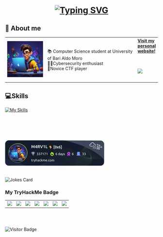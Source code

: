 <h1 align="center"> <a href="https://git.io/typing-svg"><img src="https://readme-typing-svg.demolab.com?font=fira+code&size=30&duration=3500&pause=1000&color=F7F7F7&repeat=false&width=435&lines=Hi!+I'm+Marco+Villano+%F0%9F%91%8B" alt="Typing SVG" /></a></h1>
<h2>👤 About me </h2>
<table border="0">
<td width="30%">
      <img src="2150797574-1-960x960.jpg" style="max-width: 256px; width: 100%; height: auto;">
    </td>
    <td width="65%">
      📚 Computer Science student at University of Bari Aldo Moro <br>
          🧑‍💻Cybersecurity enthusiast <br>
          🚩Novice CTF player <br>
     </td>
    <td widht="60%"> <a href="https://m4rv1l.xyz/">
            <strong> Visit my personal website!</strong>
          <h1>
                <img src="https://media.giphy.com/media/836HiJc7pgzy8iNXCn/giphy.gif" width="230">
          </h1>
    </td>
</table>



## 💻Skills
[![My Skills](https://skillicons.dev/icons?i=html,css,c,cpp,debian,eclipse,github,java,kali,linux,ubuntu,py,powershell,pycharm,vscode)](https://skillicons.dev)
<h1></br></h1>

[![TryHackMe Badge](https://raw.githubusercontent.com/M4RV1L/M4RV1L/main/assets/thm-badge.png)](https://tryhackme.com/p/M4RV1L)
 
</br>

<img src="https://readme-jokes.vercel.app/api?hideBorder&theme=cobalt&qColor=%23944bcc&aColor=%23bbdb51" alt="Jokes Card" />

### My TryHackMe Badge

<table>
  <tr>
    <td align="center">
        <img src="https://tryhackme.com/img/badges/webbed.svg" width="100" />
    </td>
    <td align="center">
        <img src="https://tryhackme.com/img/badges/howthewebworks.svg" width="100" />
    </td>
    <td align="center">
        <img src="https://tryhackme.com/img/badges/linux.svg" width="100" />
    </td>
    <td align="center">
        <img src="https://tryhackme.com/img/badges/streak3.svg" width="100" />
    </td>
    <td align="center">
        <img src="https://tryhackme.com/img/badges/careerready.svg" width="100" />
    </td>
    <td align="center">
        <img src="https://tryhackme.com/img/badges/introtosecurityengineering.svg" width="100" />
    </td>
    <td align="center">
          <img src="https://tryhackme.com/img/badges/streak7.svg" width="100" />
    </td>
  </tr>
</table>

<br></br>

![Visitor Badge](https://visitor-badge.laobi.icu/badge?page_id=Marco010404.Marco010404)
